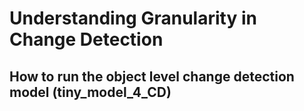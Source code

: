 # Understanding Granularity in Change Detection

## How to run the object level change detection model (tiny_model_4_CD)
